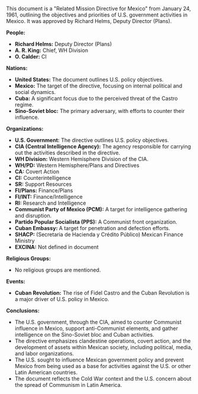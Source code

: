 This document is a "Related Mission Directive for Mexico" from January 24, 1961, outlining the objectives and priorities of U.S. government activities in Mexico. It was approved by Richard Helms, Deputy Director (Plans).

**People:**

*   **Richard Helms:** Deputy Director (Plans)
*   **A. R. King:** Chief, WH Division
*   **O. Calder:** CI

**Nations:**

*   **United States:** The document outlines U.S. policy objectives.
*   **Mexico:** The target of the directive, focusing on internal political and social dynamics.
*   **Cuba:** A significant focus due to the perceived threat of the Castro regime.
*   **Sino-Soviet bloc:** The primary adversary, with efforts to counter their influence.

**Organizations:**

*   **U.S. Government:** The directive outlines U.S. policy objectives.
*   **CIA (Central Intelligence Agency):** The agency responsible for carrying out the activities described in the directive.
*   **WH Division:** Western Hemisphere Division of the CIA.
*   **WH/PD:** Western Hemisphere/Plans and Directives
*   **CA:** Covert Action
*   **CI:** Counterintelligence
*   **SR:** Support Resources
*   **FI/Plans:** Finance/Plans
*   **FI/INT:** Finance/Intelligence
*   **RI:** Research and Intelligence
*   **Communist Party of Mexico (PCM):** A target for intelligence gathering and disruption.
*   **Partido Popular Socialista (PPS):** A Communist front organization.
*   **Cuban Embassy:** A target for penetration and defection efforts.
*   **SHACP:** (Secretaria de Hacienda y Crédito Público) Mexican Finance Ministry
*   **EXCINA:** Not defined in document

**Religious Groups:**

*   No religious groups are mentioned.

**Events:**

*   **Cuban Revolution:** The rise of Fidel Castro and the Cuban Revolution is a major driver of U.S. policy in Mexico.

**Conclusions:**

*   The U.S. government, through the CIA, aimed to counter Communist influence in Mexico, support anti-Communist elements, and gather intelligence on the Sino-Soviet bloc and Cuban activities.
*   The directive emphasizes clandestine operations, covert action, and the development of assets within Mexican society, including political, media, and labor organizations.
*   The U.S. sought to influence Mexican government policy and prevent Mexico from being used as a base for activities against the U.S. or other Latin American countries.
*   The document reflects the Cold War context and the U.S. concern about the spread of Communism in Latin America.
